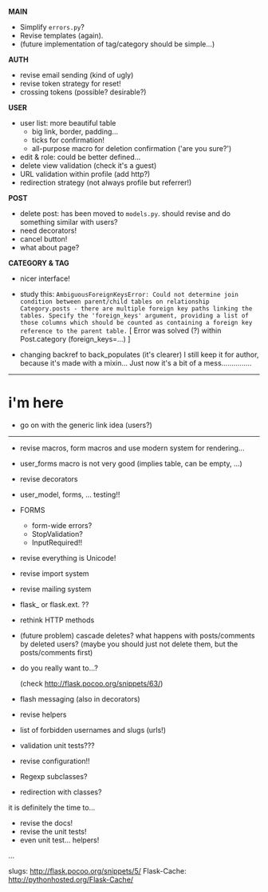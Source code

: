 **MAIN**
  * Simplify `errors.py`?
  * Revise templates (again).
  * (future implementation of tag/category should be simple...)

**AUTH**
  * revise email sending (kind of ugly)
  * revise token strategy for reset!
  * crossing tokens (possible? desirable?)

**USER**
* user list: more beautiful table
  * big link, border, padding...
  * ticks for confirmation!
  * all-purpose macro for deletion confirmation ('are you sure?')
* edit & role: could be better defined...
* delete view validation (check it's a guest)
* URL validation within profile (add http?)
* redirection strategy (not always profile but referrer!)

**POST**
* delete post: has been moved to `models.py`.
  should revise and do something similar with users?
* need decorators!
* cancel button!
* what about page?

**CATEGORY & TAG**
* nicer interface!
* study this:
  `AmbiguousForeignKeysError: Could not determine join condition between parent/child tables on relationship Category.posts - there are multiple foreign key paths linking the tables. Specify the 'foreign_keys' argument, providing a list of those columns which should be counted as containing a foreign key reference to the parent table.`
  [ Error was solved (?) within Post.category (foreign_keys=...) ]

* changing backref to back_populates (it's clearer)
  I still keep it for author, because it's made with a mixin...
  Just now it's a bit of a mess...............


**********************************
# i'm here

* go on with the generic link idea (users?)

**********************************

* revise macros, form macros and use modern system for rendering...
* user_forms macro is not very good (implies table, can be empty, ...)

* revise decorators
* user_model, forms, ... testing!!

* FORMS
  * form-wide errors?
  * StopValidation?
  * InputRequired!!

* revise everything is Unicode!
* revise import system
* revise mailing system
* flask_ or flask.ext. ??

* rethink HTTP methods

* (future problem) cascade deletes? what happens with posts/comments by deleted users?
  (maybe you should just not delete them, but the posts/comments first)
* do you really want to...?

  (check http://flask.pocoo.org/snippets/63/)

* flash messaging (also in decorators)

* revise helpers
* list of forbidden usernames and slugs (urls!)
* validation unit tests???
* revise configuration!!
* Regexp subclasses?
* redirection with classes?

it is definitely the time to...
* revise the docs!
* revise the unit tests!
* even unit test... helpers!

...

slugs: http://flask.pocoo.org/snippets/5/
Flask-Cache: http://pythonhosted.org/Flask-Cache/
